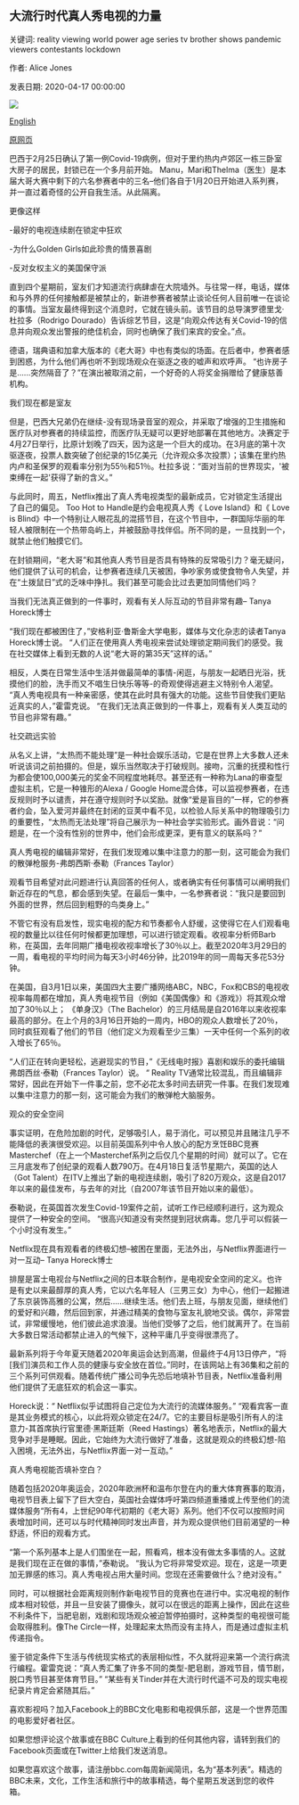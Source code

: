 ## 大流行时代真人秀电视的力量

关键词: reality viewing world power age series tv brother shows pandemic viewers contestants lockdown

作者: Alice Jones

发表日期: 2020-04-17 00:00:00

![](https://ichef.bbci.co.uk/wwfeatures/live/624_351/images/live/p0/89/sv/p089sv8z.jpg)

[English](The%20power%20of%20reality%20TV%20in%20a%20pandemic%20age.md)

[原网页](https://www.bbc.com/culture/story/20200417-the-power-of-reality-tv-in-a-pandemic-age)

巴西于2月25日确认了第一例Covid-19病例，但对于里约热内卢郊区一栋三卧室大房子的居民，封锁已在一个多月前开始。 Manu，Mari和Thelma（医生）是本届大哥大赛中剩下的六名参赛者中的三名–他们各自于1月20日开始进入系列赛，并一直过着奇怪的公开自我生活。从此隔离。

更像这样

-最好的电视连续剧在锁定中狂欢

-为什么Golden Girls如此珍贵的情景喜剧

-反对女权主义的美国保守派

直到四个星期前，室友们才知道流行病肆虐在大院墙外。与往常一样，电话，媒体和与外界的任何接触都是被禁止的，新进参赛者被禁止谈论任何人目前唯一在谈论的事情。当室友最终得到这个消息时，它就在镜头前。该节目的总导演罗德里戈·杜拉多（Rodrigo Dourado）告诉综艺节目，这是“向观众传达有关Covid-19的信息并向观众发出警报的绝佳机会，同时也确保了我们来宾的安全。”点。

德语，瑞典语和加拿大版本的《老大哥》中也有类似的场面。在后者中，参赛者感到困惑，为什么他们再也听不到现场观众在驱逐之夜的嘘声和欢呼声。 “也许房子是……突然隔音了？”在演出被取消之前，一个好奇的人将奖金捐赠给了健康慈善机构。

我们现在都是室友

但是，巴西大兄弟仍在继续-没有现场录音室的观众，并采取了增强的卫生措施和医疗队对参赛者的持续监控，而医疗队无疑可以更好地部署在其他地方。决赛定于4月27日举行，比原计划晚了四天，因为这是一个巨大的成功。在3月底的第十次驱逐夜，投票人数突破了创纪录的15亿美元（允许观众多次投票）；该集在里约热内卢和圣保罗的观看率分别为55％和51％。杜拉多说：“面对当前的世界现实，'被束缚在一起'获得了新的含义。”

与此同时，周五，Netflix推出了真人秀电视类型的最新成员，它对锁定生活提出了自己的偏见。 Too Hot to Handle是约会电视真人秀《 Love Island》和《 Love is Blind》中一个特别让人眼花乱的混搭节目，在这个节目中，一群国际华丽的年轻人被限制在一个热带岛屿上，并被鼓励寻找伴侣。所不同的是，一旦找到一个，就禁止他们触摸它们。

在封锁期间，“老大哥”和其他真人秀节目是否具有特殊的反常吸引力？毫无疑问，他们提供了认可的机会，让参赛者连续几天被困，争吵家务或使食物令人失望，并在“土拨鼠日”式的乏味中挣扎。我们甚至可能会比过去更加同情他们吗？

当我们无法真正做到的一件事时，观看有关人际互动的节目非常有趣– Tanya Horeck博士

“我们现在都被困住了，”安格利亚·鲁斯金大学电影，媒体与文化杂志的读者Tanya Horeck博士说。 “人们正在使用真人秀电视来尝试处理锁定期间我们的感受。我在社交媒体上看到无数的人说“老大哥的第35天”这样的话。”

相反，人类在日常生活中生活并做最简单的事情-闲逛，与朋友一起晒日光浴，抚摸他们的脸，洗手而又不唱生日快乐等等-的奇观使得逃避主义特别令人渴望。 “真人秀电视具有一种亲密感，使其在此时具有强大的功能。这些节目使我们更贴近真实的人，”霍雷克说。 “在我们无法真正做到的一件事上，观看有关人类互动的节目也非常有趣。”

社交疏远实验

从名义上讲，“太热而不能处理”是一种社会娱乐活动，它是在世界上大多数人还未听说该词之前拍摄的。但是，娱乐当然取决于打破规则。接吻，沉重的抚摸和性行为都会使100,000美元的奖金不同程度地耗尽。甚至还有一种称为Lana的审查型虚拟主机，它是一种锥形的Alexa / Google Home混合体，可以监视参赛者，在违反规则时予以谴责，并在遵守规则时予以奖励。就像“爱是盲目的”一样，它的参赛者约会，坠入爱河并最终在封闭的豆荚中看不见，以检验人际关系中的物理吸引力的重要性，“太热而无法处理”将自己展示为一种社会学实验形式。画外音说：“问题是，在一个没有性别的世界中，他们会形成更深，更有意义的联系吗？”

真人秀电视的编辑非常好，在我们发现难以集中注意力的那一刻，这可能会为我们的散弹枪服务-弗朗西斯·泰勒（Frances Taylor）

观看节目希望对此问题进行认真回答的任何人，或者确实有任何事情可以阐明我们新近存在的气息，都会感到失望。在最后一集中，一名参赛者说：“我只是要回到外面的世界，然后回到粗野的鸟类身上。”

不管它有没有启发性，现实电视的配方和节奏都令人舒缓，这使得它在人们观看电视的数量比以往任何时候都更加理想，可以进行锁定观看。收视率分析师Barb称，在英国，去年同期广播电视收视率增长了30％以上。截至2020年3月29日的一周，看电视的平均时间为每天3小时46分钟，比2019年的同一周每天多花53分钟。

在美国，自3月1日以来，美国四大主要广播网络ABC，NBC，Fox和CBS的电视收视率每周都在增加，真人秀电视节目（例如《美国偶像》和《游戏》）将其观众增加了30％以上； 《单身汉》（The Bachelor）的三月结局是自2016年以来收视率最高的部分。在上个月的3月16日开始的一周内，HBO的观众人数增长了20％，同时疯狂观看了他们的节目（他们定义为观看至少三集）一天中任何一个系列的收入增长了65％。

“人们正在转向更轻松，逃避现实的节目，”《无线电时报》喜剧和娱乐的委托编辑弗朗西丝·泰勒（Frances Taylor）说。 “ Reality TV通常比较混乱，而且编辑非常好，因此在开始下一件事之前，您不必花太多时间去研究一件事。在我们发现难以集中注意力的那一刻，这可能会为我们的散弹枪大脑服务。

观众的安全空间



事实证明，在危险加剧的时代，足够吸引人，易于消化，可以预见并且赌注几乎不能降低的表演很受欢迎。以目前英国系列中令人放心的配方烹饪BBC竞赛Masterchef（在上一个Masterchef系列之后仅几个星期的时间）就可以了。它在三月底发布了创纪录的观看人数790万。在4月18日复活节星期六，英国的达人（Got Talent）在ITV上推出了新的电视连续剧，吸引了820万观众，这是自2017年以来的最佳发布，与去年的对比（自2007年该节目开始以来的最低）。

泰勒说，在英国首次发生Covid-19案件之前，试听工作已经顺利进行，这为观众提供了一种安全的空间。 “很高兴知道没有突然提到冠状病毒。您几乎可以假装一个小时没有发生。”

Netflix现在具有观看者的终极幻想–被困在里面，无法外出，与Netflix界面进行一对一互动– Tanya Horeck博士

排屋是富士电视台与Netflix之间的日本联合制作，是电视安全空间的定义。也许是有史以来最醇厚的真人秀，它以六名年轻人（三男三女）为中心，他们一起搬进了东京装饰高雅的公寓，然后……继续生活。他们去上班，与朋友见面，继续他们的爱好和兴趣，然后回到家，并通过精美的食物与室友礼貌地交谈。偶尔，非常尝试，非常缓慢地，他们彼此追求浪漫。当他们受够了之后，他们就离开了。在当前大多数日常活动都禁止进入的气候下，这种平庸几乎变得很漂亮了。

最新系列将于今年夏天随着2020年奥运会达到高潮，但最终于4月13日停产，“将[我们]演员和工作人员的健康与安全放在首位。”同时，在该网站上有36集和之前的三个系列可供观看。随着传统广播公司争先恐后地填补节目表，Netflix准备利用他们提供了无底狂欢的机会这一事实。

Horeck说：“ Netflix似乎试图将自己定位为大流行的流媒体服务。” “观看宾客一直是其业务模式的核心，以此将观众锁定在24/7。它的主要目标是吸引所有人的注意力-其首席执行官里德·黑斯廷斯（Reed Hastings）著名地表示，Netflix的最大竞争对手是睡眠。因此，它始终为大流行做好了准备，这就是观众的终极幻想-陷入困境，无法外出，与Netflix界面一对一互动。”

真人秀电视能否填补空白？

随着包括2020年奥运会，2020年欧洲杯和温布尔登在内的重大体育赛事的取消，电视节目表上留下了巨大空白，英国社会媒体呼吁第四频道重播或上传至他们的流媒体服务“所有4，上世纪90年代初期的《老大哥》系列。他们不仅可以按照时间表增加时间，还可以与时代精神同时发出声音，并为观众提供他们目前渴望的一种舒适，怀旧的观看方式。

“第一个系列基本上是人们围坐在一起，照看鸡，根本没有做太多事情的人。这就是我们现在正在做的事情，”泰勒说。 “我认为它将非常受欢迎。现在，这是一项更加无罪感的练习。真人秀电视占用大量时间。您现在还需要做什么？绝对没有。”

同时，可以根据社会距离规则制作新电视节目的竞赛也在进行中。实况电视的制作成本相对较低，并且一旦安装了摄像头，就可以在很远的距离上操作，因此在这些不利条件下，当肥皂剧，戏剧和现场观众被迫暂停拍摄时，这种类型的电视很可能会取得胜利。像The Circle一样，处理起来太热而没有主持人，而是通过虚拟主机传递指令。

鉴于锁定条件下生活与传统现实格式的表层相似性，不久就将迎来第一个流行病流行编程。霍雷克说：“真人秀汇集了许多不同的类型-肥皂剧，游戏节目，情节剧，脱口秀节目甚至体育节目。” “某些有关Tinder并在大流行时代遥不可及的现实电视纪录片肯定会紧随其后。”

喜欢影视吗？加入Facebook上的BBC文化电影和电视俱乐部，这是一个世界范围的电影爱好者社区。

如果您想评论这个故事或在BBC Culture上看到的任何其他内容，请转到我们的Facebook页面或在Twitter上给我们发送消息。

如果您喜欢这个故事，请注册bbc.com每周新闻简讯，名为“基本列表”。精选的BBC未来，文化，工作生活和旅行中的故事精选，每个星期五发送到您的收件箱。